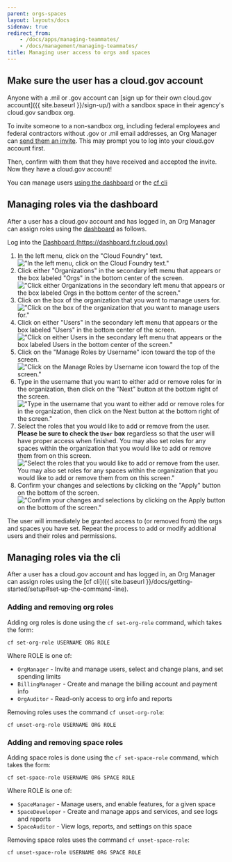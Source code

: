 ```yaml
---
parent: orgs-spaces
layout: layouts/docs
sidenav: true
redirect_from: 
    - /docs/apps/managing-teammates/
    - /docs/management/managing-teammates/
title: Managing user access to orgs and spaces
---
```


## Make sure the user has a cloud.gov account

Anyone with a .mil or .gov account can [sign up for their own cloud.gov account]({{ site.baseurl }}/sign-up/) with a sandbox space in their agency's cloud.gov sandbox org.

To invite someone to a non-sandbox org, including federal employees and federal contractors without .gov or .mil email addresses, an Org Manager can [send them an invite](https://account.fr.cloud.gov/invite). This may prompt you to log into your cloud.gov account first.

Then, confirm with them that they have received and accepted the invite. Now they have a cloud.gov account!

You can manage users [using the dashboard](#managing-roles-via-the-dashboard) or the [cf cli](#managing-roles-via-the-cli)

## Managing roles via the dashboard

After a user has a cloud.gov account and has logged in, an Org Manager can assign roles using the [dashboard](https://dashboard.fr.cloud.gov/) as follows.

Log into the [Dashboard (https://dashboard.fr.cloud.gov)](https://dashboard.fr.cloud.gov)

1. In the left menu, click on the "Cloud Foundry" text.
!["In the left menu, click on the Cloud Foundry text."]({{site.baseurl}}/img/content/roles-01-open-cloud-foundry.png)
1. Click either "Organizations" in the secondary left menu that appears or the box labeled "Orgs" in the bottom center of the screen.
!["Click either Organizations in the secondary left menu that appears or the box labeled Orgs in the bottom center of the screen."]({{site.baseurl}}/img/content/roles-02-open-organizations.png)
1. Click on the box of the organization that you want to manage users for.
!["Click on the box of the organization that you want to manage users for."]({{site.baseurl}}/img/content/roles-03-select-organization.png)
1. Click on either "Users" in the secondary left menu that appears or the box labeled "Users" in the bottom center of the screen.
!["Click on either Users in the secondary left menu that appears or the box labeled Users in the bottom center of the screen."]({{site.baseurl}}/img/content/roles-04-open-users.png)
1. Click on the "Manage Roles by Username" icon toward the top of the screen.
!["Click on the Manage Roles by Username icon toward the top of the screen."]({{site.baseurl}}/img/content/roles-05-open-manage-users.png)
1. Type in the username that you want to either add or remove roles for in the organization, then click on the "Next" button at the bottom right of the screen.
!["Type in the username that you want to either add or remove roles for in the organization, then click on the Next button at the bottom right of the screen."]({{site.baseurl}}/img/content/roles-06-specify-username.png)
1. Select the roles that you would like to add or remove from the user. **Please be sure to check the `User` box** regardless so that the user will have proper access when finished.  You may also set roles for any spaces within the organization that you would like to add or remove them from on this screen.
!["Select the roles that you would like to add or remove from the user.  You may also set roles for any spaces within the organization that you would like to add or remove them from on this screen."]({{site.baseurl}}/img/content/roles-07-select-roles.png)
1. Confirm your changes and selections by clicking on the "Apply" button on the bottom of the screen.
!["Confirm your changes and selections by clicking on the Apply button on the bottom of the screen."]({{site.baseurl}}/img/content/roles-08-confirm-changes.png)

The user will immediately be granted access to (or removed from) the orgs and spaces you have set. Repeat the process to add or modify additional users and their roles and permissions.

## Managing roles via the cli

After a user has a cloud.gov account and has logged in, an Org Manager can assign roles using the [cf cli]({{ site.baseurl }}/docs/getting-started/setup#set-up-the-command-line).

### Adding and removing org roles

Adding org roles is done using the `cf set-org-role` command, which takes the form:

```shell
cf set-org-role USERNAME ORG ROLE
```

Where ROLE is one of:
  - `OrgManager` - Invite and manage users, select and change plans, and set spending limits
  - `BillingManager` - Create and manage the billing account and payment info
  - `OrgAuditor` - Read-only access to org info and reports

Removing roles uses the command `cf unset-org-role`:

```shell
cf unset-org-role USERNAME ORG ROLE
```

### Adding and removing space roles

Adding space roles is done using the `cf set-space-role` command, which takes the form:

```shell
cf set-space-role USERNAME ORG SPACE ROLE
```

Where ROLE is one of:
  - `SpaceManager` - Manage users, and enable features, for a given space
  - `SpaceDeveloper` - Create and manage apps and services, and see logs and reports
  - `SpaceAuditor` - View logs, reports, and settings on this space

Removing space roles uses the command `cf unset-space-role`:

```shell
cf unset-space-role USERNAME ORG SPACE ROLE
```
